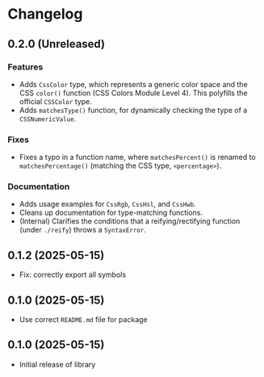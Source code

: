 # Changelog

## 0.2.0 (Unreleased)
### Features
- Adds `CssColor` type, which represents a generic color space and the CSS `color()` function (CSS Colors Module Level 4). This polyfills the official `CSSColor` type.
- Adds `matchesType()` function, for dynamically checking the type of a `CSSNumericValue`.

### Fixes
- Fixes a typo in a function name, where `matchesPercent()` is renamed to `matchesPercentage()` (matching the CSS type, `<percentage>`).

### Documentation
- Adds usage examples for `CssRgb`, `CssHsl`, and `CssHwb`.
- Cleans up documentation for type-matching functions.
- (Internal) Clarifies the conditions that a reifying/rectifying function (under `./reify`) throws a `SyntaxError`.

## 0.1.2 (2025-05-15)
- Fix: correctly export all symbols

## 0.1.0 (2025-05-15)
- Use correct `README.md` file for package

## 0.1.0 (2025-05-15)
- Initial release of library

